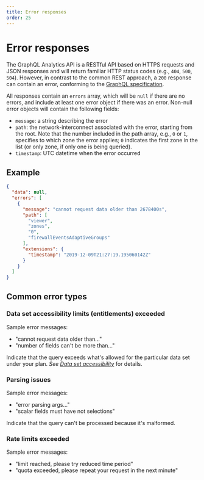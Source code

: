 ```yaml
---
title: Error responses
order: 25
---
```


# Error responses

The GraphQL Analytics API is a RESTful API based on HTTPS requests and JSON responses and will return familiar HTTP status codes (e.g., `404`, `500`, `504`). However, in contrast to the common REST approach, a `200` response can contain an error, conforming to the [GraphQL specification](https://graphql.github.io/graphql-spec/June2018/#sec-Errors).

All responses contain an `errors` array, which will be `null` if there are no errors, and include at least one error object if there was an error. Non-null error objects will contain the following fields:

- `message`: a string describing the error
- `path`: the network-interconnect associated with the error, starting from the root. Note that the number included in the path array, e.g., `0` or `1`, specifies to which zone the error applies; `0` indicates the first zone in the list (or only zone, if only one is being queried).
- `timestamp`: UTC datetime when the error occurred

## Example
```json
{
  "data": null,
  "errors": [
    {
      "message": "cannot request data older than 2678400s",
      "path": [
        "viewer",
        "zones",
        "0",
        "firewallEventsAdaptiveGroups"
      ],
      "extensions": {
        "timestamp": "2019-12-09T21:27:19.195060142Z"
      }
    }
  ]
}
```

## Common error types

### Data set accessibility limits (entitlements) exceeded

Sample error messages:

- "cannot request data older than..."
- "number of fields can't be more than..."

Indicate that the query exceeds what's allowed for the particular data set under your plan. _See [Data set accessibility](/graphql-api/limits/#data-set-accessibility)_ for details.

### Parsing issues

Sample error messages:

- "error parsing args..."
- "scalar fields must have not selections"

Indicate that the query can't be processed because it's malformed.

### Rate limits exceeded

Sample error messages:

- "limit reached, please try reduced time period"
- "quota exceeded, please repeat your request in the next minute"
